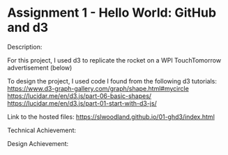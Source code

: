 Assignment 1 - Hello World: GitHub and d3  
===

Description:

For this project, I used d3 to replicate the rocket on a WPI TouchTomorrow advertisement (below)


To design the project, I used code I found from the following d3 tutorials:
https://www.d3-graph-gallery.com/graph/shape.html#mycircle
https://lucidar.me/en/d3.js/part-06-basic-shapes/
https://lucidar.me/en/d3.js/part-01-start-with-d3-js/

Link to the hosted files:
https://slwoodland.github.io/01-ghd3/index.html

Technical Achievement:


Design Achievement:
